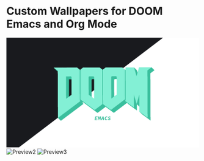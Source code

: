 # Custom Wallpapers for DOOM Emacs and Org Mode
 ![Preview1](https://raw.githubusercontent.com/ProbablyPinata/Wallpapers/main/After%20Hours/DOOM_AFTER_HOURS.png)
 ![Preview2](https://raw.githubusercontent.com/ProbablyPinata/Wallpapers/main/Dracula/DOOM_FACE_DRACULA.png)
 ![Preview3](https://raw.githubusercontent.com/ProbablyPinata/Wallpapers/main/Org/ORG_MODE.png)
